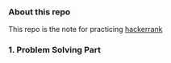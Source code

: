 ### About this repo

This repo is the note for practicing [hackerrank](https://www.hackerrank.com)

### 1. Problem Solving Part